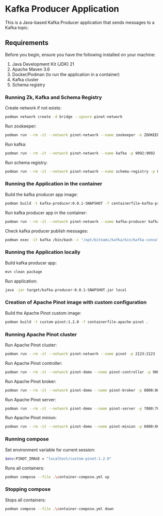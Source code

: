 # Kafka Producer Application

This is a Java-based Kafka Producer application that sends messages to a Kafka topic.


## Requirements

Before you begin, ensure you have the following installed on your machine:

1. Java Development Kit (JDK) 21
2. Apache Maven 3.6
3. Docker/Podman (to run the application in a container)
4. Kafka cluster
5. Schema registry


### Running Zk, Kafka and Schema Registry 

Create network if not exists:
```bash
podman network create -d bridge --ignore pinot-network
```

Run zookeeper:
```bash
podman run --rm -it --network pinot-network --name zookeeper -e ZOOKEEPER_CLIENT_PORT=2181 zookeeper:3.9.2
```

Run kafka:
```bash
podman run --rm -it --network pinot-network --name kafka -p 9092:9092 -p 29092:29092 -e KAFKA_BROKER_ID=0 -e KAFKA_ZOOKEEPER_CONNECT=zookeeper:2181 -e KAFKA_ADVERTISED_LISTENERS=PLAINTEXT://kafka:9092,PLAINTEXT_HOST://localhost:29092 -e KAFKA_LISTENERS=PLAINTEXT://0.0.0.0:9092,PLAINTEXT_HOST://0.0.0.0:29092 -e KAFKA_LISTENER_SECURITY_PROTOCOL_MAP="PLAINTEXT:PLAINTEXT,PLAINTEXT_HOST:PLAINTEXT" -e KAFKA_OFFSETS_TOPIC_REPLICATION_FACTOR=1 bitnami/kafka:3.6
```

Run schema registry:
```bash
podman run --rm -it --network pinot-network --name schema-registry -p 8081:8081 -e SCHEMA_REGISTRY_KAFKASTORE_BOOTSTRAP_SERVERS=PLAINTEXT://kafka:9092 -e SCHEMA_REGISTRY_HOST_NAME=schema-registry -e SCHEMA_REGISTRY_LISTENERS=http://0.0.0.0:8081 confluentinc/cp-schema-registry:7.6.5
```


### Running the Application in the container

Build the kafka producer app image:
```bash
podman build -t kafka-producer:0.0.1-SNAPSHOT -f containerfile-kafka-producer .
```

Run kafka producer app in the container:
```bash
podman run --rm -it --network pinot-network --name kafka-producer kafka-producer:0.0.1-SNAPSHOT
```

Check kafka producer publish messages:
```bash
podman exec -it kafka /bin/bash -c "/opt/bitnami/kafka/bin/kafka-console-consumer.sh --bootstrap-server localhost:9092 --topic trade --from-beginning"
```


### Running the Application locally

Build kafka producer app:
```bash
mvn clean package
```

Run application:
```bash
java -jar target/kafka-producer-0.0.1-SNAPSHOT.jar local
```


### Creation of Apache Pinot image with custom configuration

Build the Apache Pinot custom image:
```bash
podman build -t custom-pinot:1.2.0 -f containerfile-apache-pinot .
```

### Running Apache Pinot cluster

Run Apache Pinot cluster:
```bash
podman run --rm -it --network pinot-network --name pinot -p 2123:2123 -p 9000:9000 -p 8000:8000 -p 7050:7050 -p 6000:6000 apachepinot/pinot:1.2.0 QuickStart -type batch
```

Run Apache Pinot controller:
```bash
podman run --rm -it --network pinot-demo --name pinot-controller -p 9000:9000 -e JAVA_OPTS="-Dplugins.dir=/opt/pinot/plugins -Xms1G -Xmx2G -XX:+UseG1GC -XX:MaxGCPauseMillis=200 -Xlog:gc:gc-pinot-controller.log" apachepinot/pinot:1.2.0 StartController -zkAddress zookeeper:2181
```

Run Apache Pinot broker:
```bash
podman run --rm -it --network pinot-demo --name pinot-broker -p 8000:8000 -e JAVA_OPTS="-Dplugins.dir=/opt/pinot/plugins -Xms2G -Xmx2G -XX:+UseG1GC -XX:MaxGCPauseMillis=200 -Xlog:gc:gc-pinot-broker.log" apachepinot/pinot:1.2.0 StartBroker -zkAddress zookeeper:2181
```

Run Apache Pinot server:
```bash
podman run --rm -it --network pinot-demo --name pinot-server -p 7000:7000 -e JAVA_OPTS="-Dplugins.dir=/opt/pinot/plugins -Xms4G -Xmx8G -XX:+UseG1GC -XX:MaxGCPauseMillis=200 -Xlog:gc:gc-pinot-server.log" apachepinot/pinot:1.2.0 StartServer -zkAddress zookeeper:2181
```

Run Apache Pinot minion:
```bash
podman run --rm -it --network pinot-demo --name pinot-minion -p 6000:6000 -e JAVA_OPTS="-Dplugins.dir=/opt/pinot/plugins -Xms1
```


### Running compose

Set environment variable for current session:
```bash
$env:PINOT_IMAGE = "localhost/custom-pinot:1.2.0"
```

Runs all containers:
```bash
podman compose --file .\container-compose.yml up
```


### Stopping compose

Stops all containers:
```bash
podman compose --file .\container-compose.yml down
```

